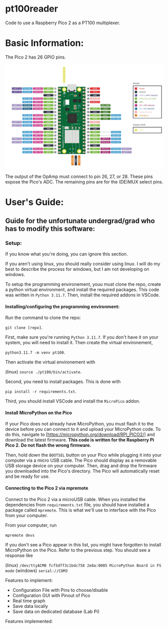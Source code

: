 # pt100reader
Code to use a Raspberry Pico 2 as a PT100 multiplexer.

# Basic Information:

The Pico 2 has 26 GPIO pins.

![pico2](./pico2pinout.jpg)

The output of the OpAmp must connect to pin 26, 27, or 28. These pins expose the Pico's ADC.
The remaining pins are for the (DE)MUX select pins.

# User's Guide:

## Guide for the unfortunate undergrad/grad who has to modify this software:

### Setup:

If you know what you're doing, you can ignore this section.

If you aren't using linux, you should really consider using linux. I will do my best to describe the process for windows, but I am not developing on windows.

To setup the programming environement, youu must clone the repo, create a python virtual environment, and install the required packages. This code was written in ``Python 3.11.7``.
Then, install the required addons in VSCode.

#### Installing/configuring the programming environment:

Run the command to clone the repo:

   ``git clone [repo]``.

First, make sure you're running ``Python 3.11.7``. If you don't have it on your system, you will need to install it. Then create the virtual environement,

   ``python3.11.7 -m venv pt100``.

Then activate the virtual environement with

(linux)   ``source ./pt100/bin/activate``.

Second, you need to install packages. This is done with

   ``pip install -r requirements.txt``.

Third, you should install VSCode and install the ``MicroPico`` addon.

#### Install MicroPython on the Pico

If your Pico does not already have MicroPython, you must flash it to the device before you can connect to it and upload your MicroPython code. To do this, navigate to [https://micropython.org/download/RPI_PICO2/] and download the latest firmware. **This code is written for the Raspberry Pi Pico 2. Do not flash the wrong firmware.**

Then, hold down the ``BOOTSEL`` button on your Pico while plugging it into your computer via a micro USB cable. The Pico should display as a removable USB storage device on your computer. Then, drag and drop the firmware you downloaded into the Pico's directory. The Pico will automatically reset and be ready for use.

#### Connecting to the Pico 2 via mpremote

Connect to the Pico 2 via a microUSB cable. When you installed the dependencies from ``requirements.txt`` file, you should have installed a package called ``mpremote``. This is what we'll use to interface with the Pico from your computer. 

From your computer, run 

   ``mpremote devs``

If you don't see a Pico appear in this list, you might have forgotten to install MicroPython on the Pico. Refer to the previous step. You should see a response like 

(linux)   ``/dev/ttyACM0 fcf5dff3c1bdc758 2e8a:0005 MicroPython Board in FS mode``
(windows)   ``serial://COM3``




Features to implement:
- Configuration File with Pins to choose/disable
- Configuration GUI with Pinout of Pico
- Real time graph
- Save data locally
- Save data on dedicated database (Lab Pi)

Features implemented:
